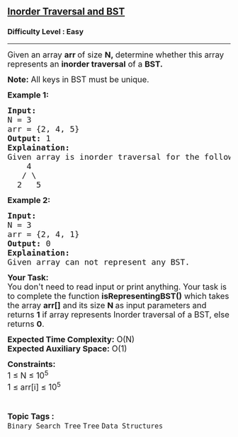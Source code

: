 <h2><a href="https://www.geeksforgeeks.org/problems/inorder-traversal-and-bst5855/1?page=2&category=Binary%20Search%20Tree&sortBy=submissions">Inorder Traversal and BST</a></h2><h3>Difficulty Level : Easy</h3><hr><div class="problems_problem_content__Xm_eO"><p><span style="font-size: 18px;">Given an array <strong>arr&nbsp;</strong>of size <strong>N,&nbsp;</strong>determine whether this array represents an <strong>inorder traversal</strong> of a <strong>BST.&nbsp;</strong></span></p>
<p><span style="font-size: 18px;"><strong>Note:</strong>&nbsp;All keys in BST must be unique.</span></p>
<p><span style="font-size: 18px;"><strong>Example 1:</strong></span></p>
<pre><span style="font-size: 18px;"><strong>Input:</strong>
N = 3
arr = {2, 4, 5}
<strong>Output:</strong> 1
<strong>Explaination:</strong> <br>Given array is inorder traversal for the following tree:<br>    4<br>   / \<br>  2   5</span></pre>
<p><span style="font-size: 18px;"><strong>Example 2:</strong></span></p>
<pre><span style="font-size: 18px;"><strong>Input:</strong>
N = 3
arr = {2, 4, 1}
<strong>Output:</strong> 0
<strong>Explaination:</strong> <br>Given array can not represent any BST.</span></pre>
<p><span style="font-size: 18px;"><strong>Your Task:</strong><br>You don't need to read input or print anything. Your task is to complete the function&nbsp;<strong>isRepresentingBST()</strong>&nbsp;which takes the array <strong>arr[]</strong> and its size <strong>N&nbsp;</strong>as input parameters&nbsp;and returns&nbsp;<strong>1</strong> if array represents Inorder traversal of a BST, else returns <strong>0</strong>. </span></p>
<p><span style="font-size: 18px;"><strong>Expected Time Complexity:</strong> O(N)<br><strong>Expected Auxiliary Space:</strong> O(1)</span></p>
<p><span style="font-size: 18px;"><strong>Constraints:</strong><br>1 ≤ N ≤ 10<sup>5</sup><br>1 ≤ arr[i]&nbsp;≤ 10<sup>5</sup></span></p></div><br><p><span style=font-size:18px><strong>Topic Tags : </strong><br><code>Binary Search Tree</code>&nbsp;<code>Tree</code>&nbsp;<code>Data Structures</code>&nbsp;